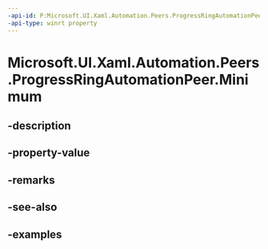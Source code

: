 ```yaml
---
-api-id: P:Microsoft.UI.Xaml.Automation.Peers.ProgressRingAutomationPeer.Minimum
-api-type: winrt property
---
```


# Microsoft.UI.Xaml.Automation.Peers.ProgressRingAutomationPeer.Minimum

<!--
public double Minimum { get; }
-->


## -description

## -property-value

## -remarks

## -see-also

## -examples



